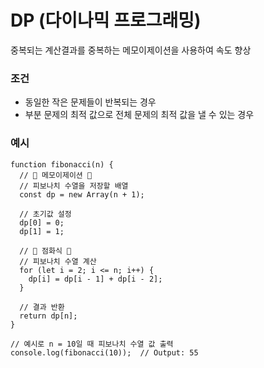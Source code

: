 # DP (다이나믹 프로그래밍)
중복되는 계산결과를 중복하는 메모이제이션을 사용하여 속도 향상
### 조건
- 동일한 작은 문제들이 반복되는 경우
- 부분 문제의 최적 값으로 전체 문제의 최적 값을 낼 수 있는 경우
### 예시
```
function fibonacci(n) {
  // 🌟 메모이제이션 🌟
  // 피보나치 수열을 저장할 배열
  const dp = new Array(n + 1);

  // 초기값 설정
  dp[0] = 0;
  dp[1] = 1;

  // 🌟 점화식 🌟
  // 피보나치 수열 계산
  for (let i = 2; i <= n; i++) {
    dp[i] = dp[i - 1] + dp[i - 2];
  }

  // 결과 반환
  return dp[n];
}

// 예시로 n = 10일 때 피보나치 수열 값 출력
console.log(fibonacci(10));  // Output: 55
```